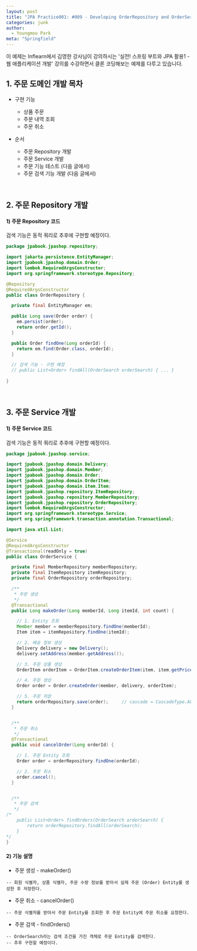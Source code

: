 ```yaml
---
layout: post
title: "JPA Practice001: #009 - Developing OrderRepository and OrderService"
categories: junk
author:
  - Youngmoo Park
meta: "Springfield"
---
```


이 예제는 Inflearn에서 김영한 강사님이 강의하시는 '실전! 스프링 부트와 JPA 활용1 - 웹 애플리케이션 개발' 강의를 수강하면서 클론 코딩해보는 예제를 다루고 있습니다.

## 1. 주문 도메인 개발 목차

- 구현 기능
  - 상품 주문
  - 주문 내역 조회
  - 주문 취소

- 순서
  - 주문 Repository 개발
  - 주문 Service 개발
  - 주문 기능 테스트 (다음 글에서)
  - 주문 검색 기능 개발 (다음 글에서)

<br/>

## 2. 주문 Repository 개발

#### **1) 주문 Repository 코드**

검색 기능은 동적 쿼리로 추후에 구현할 예정이다.

```java
package jpabook.jpashop.repository;

import jakarta.persistence.EntityManager;
import jpabook.jpashop.domain.Order;
import lombok.RequiredArgsConstructor;
import org.springframework.stereotype.Repository;

@Repository
@RequiredArgsConstructor
public class OrderRepository {

  private final EntityManager em;

  public Long save(Order order) {
    em.persist(order);
    return order.getId();
  }

  public Order findOne(Long orderId) {
    return em.find(Order.class, orderId);
  }

  // 검색 기능 - 구현 예정
  // public List<Order> findAll(OrderSearch orderSearch) { ... }
  
}

```
<br/>

## 3. 주문 Service 개발

#### **1) 주문 Service 코드**

검색 기능은 동적 쿼리로 추후에 구현할 예정이다.

```java
package jpabook.jpashop.service;

import jpabook.jpashop.domain.Delivery;
import jpabook.jpashop.domain.Member;
import jpabook.jpashop.domain.Order;
import jpabook.jpashop.domain.OrderItem;
import jpabook.jpashop.domain.item.Item;
import jpabook.jpashop.repository.ItemRepository;
import jpabook.jpashop.repository.MemberRepository;
import jpabook.jpashop.repository.OrderRepository;
import lombok.RequiredArgsConstructor;
import org.springframework.stereotype.Service;
import org.springframework.transaction.annotation.Transactional;

import java.util.List;

@Service
@RequiredArgsConstructor
@Transactional(readOnly = true)
public class OrderService {

  private final MemberRepository memberRepository;
  private final ItemRepository itemRepository;
  private final OrderRepository orderRepository;

  /**
   * 주문 생성
   */
  @Transactional
  public Long makeOrder(Long memberId, Long itemId, int count) {

    // 1. Entity 조회
    Member member = memberRepository.findOne(memberId);
    Item item = itemRepository.findOne(itemId);

    // 2. 배송 정보 생성
    Delivery delivery = new Delivery();
    delivery.setAddress(member.getAddress());

    // 3. 주문 상품 생성
    OrderItem orderItem = OrderItem.createOrderItem(item, item.getPrice(), count);

    // 4. 주문 생성
    Order order = Order.createOrder(member, delivery, orderItem);

    // 5. 주문 저장
    return orderRepository.save(order);     // cascade = CascadeType.ALL 옵션에 따라 OrderItem과 Delivery도 연쇄적으로 persist됨.
  }


  /**
   * 주문 취소
   */
  @Transactional
  public void cancelOrder(Long orderId) {

    // 1. 주문 Entity 조회
    Order order = orderRepository.findOne(orderId);

    // 2. 주문 취소
    order.cancel();
  }


  /**
   * 주문 검색
   */
/*
    public List<Order> findOrders(OrderSearch orderSearch) {
        return orderRepository.findAll(orderSearch);
    }
*/
}

```

#### **2) 기능 설명**

- 주문 생성 - makeOrder()
```plaintext
-- 회원 식별자, 상품 식별자, 주문 수량 정보를 받아서 실제 주문 (Order) Entity를 생성한 후 저장한다.
```

- 주문 취소 - cancelOrder()
```plaintext
-- 주문 식별자를 받아서 주문 Entity를 조회한 후 주문 Entity에 주문 취소를 요청한다.
```

- 주문 검색 - findOrders()
```plaintext
-- OrderSearch라는 검색 조건을 가진 객체로 주문 Entity를 검색한다.
-- 추후 구현할 예정이다.
```
<br/>